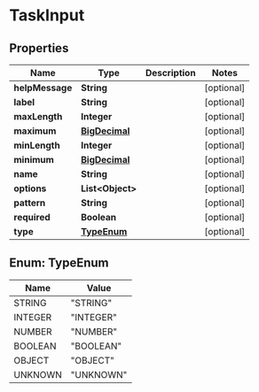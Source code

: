 
# TaskInput

## Properties
Name | Type | Description | Notes
------------ | ------------- | ------------- | -------------
**helpMessage** | **String** |  |  [optional]
**label** | **String** |  |  [optional]
**maxLength** | **Integer** |  |  [optional]
**maximum** | [**BigDecimal**](BigDecimal.md) |  |  [optional]
**minLength** | **Integer** |  |  [optional]
**minimum** | [**BigDecimal**](BigDecimal.md) |  |  [optional]
**name** | **String** |  |  [optional]
**options** | **List&lt;Object&gt;** |  |  [optional]
**pattern** | **String** |  |  [optional]
**required** | **Boolean** |  |  [optional]
**type** | [**TypeEnum**](#TypeEnum) |  |  [optional]


<a name="TypeEnum"></a>
## Enum: TypeEnum
Name | Value
---- | -----
STRING | &quot;STRING&quot;
INTEGER | &quot;INTEGER&quot;
NUMBER | &quot;NUMBER&quot;
BOOLEAN | &quot;BOOLEAN&quot;
OBJECT | &quot;OBJECT&quot;
UNKNOWN | &quot;UNKNOWN&quot;



